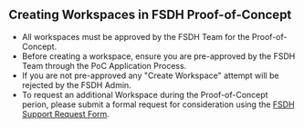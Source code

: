 ## Creating Workspaces in FSDH Proof-of-Concept 
- All workspaces must be approved by the FSDH Team for the Proof-of-Concept. 
- Before creating a workspace, ensure you are pre-approved by the FSDH Team through the PoC Application Process.
- If you are not pre-approved any "Create Workspace" attempt will be rejected by the FSDH Admin. 
- To request an additional Workspace during the Proof-of-Concept perion, please submit a formal request for consideration using the [FSDH Support Request Form](https://forms.office.com/r/zk82ehvUtv).

